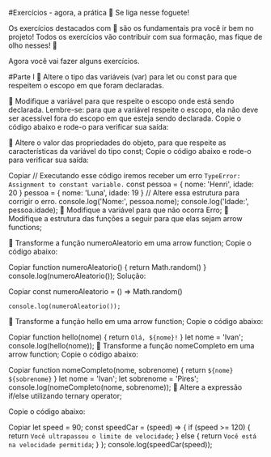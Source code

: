 #Exercícios - agora, a prática
🚀 Se liga nesse foguete!

Os exercícios destacados com 🚀 são os fundamentais pra você ir bem no projeto! Todos os exercícios vão contribuir com sua formação, mas fique de olho nesses! 👀

Agora você vai fazer alguns exercícios.

#Parte I
🚀 Altere o tipo das variáveis (var) para let ou const para que respeitem o escopo em que foram declaradas.

🚀 Modifique a variável para que respeite o escopo onde está sendo declarada. Lembre-se: para que a variável respeite o escopo, ela não deve ser acessível fora do escopo em que esteja sendo declarada.
Copie o código abaixo e rode-o para verificar sua saída:

🚀 Altere o valor das propriedades do objeto, para que respeite as características da variável do tipo const;
Copie o código abaixo e rode-o para verificar sua saída:

Copiar
    // Executando esse código iremos receber um erro `TypeError: Assignment to constant variable.`
    const pessoa = {
      nome: 'Henri',
      idade: 20
    }
    pessoa = {
      nome: 'Luna',
      idade: 19
    } // Altere essa estrutura para corrigir o erro.
    console.log('Nome:', pessoa.nome);
    console.log('Idade:', pessoa.idade);
🚀 Modifique a variável para que não ocorra Erro;
🚀 Modifique a estrutura das funções a seguir para que elas sejam arrow functions;

🚀 Transforme a função numeroAleatorio em uma arrow function;
Copie o código abaixo:

Copiar
    function numeroAleatorio() {
      return Math.random()
    }
    console.log(numeroAleatorio());
Solução:

Copiar
    const numeroAleatorio = () => Math.random()

    console.log(numeroAleatorio());
🚀 Transforme a função hello em uma arrow function;
Copie o código abaixo:

Copiar
    function hello(nome) {
      return `Olá, ${nome}!`
    }
    let nome = 'Ivan';
    console.log(hello(nome));
🚀 Transforme a função nomeCompleto em uma arrow function;
Copie o código abaixo:

Copiar
    function nomeCompleto(nome, sobrenome) {
      return `${nome} ${sobrenome}`
    }
    let nome = 'Ivan';
    let sobrenome = 'Pires';
    console.log(nomeCompleto(nome, sobrenome));
🚀 Altere a expressão if/else utilizando ternary operator;

Copie o código abaixo:

Copiar
    let speed = 90;
    const speedCar = (speed) => {
      if (speed >= 120) {
        return `Você ultrapassou o limite de velocidade`;
      } else {
        return `Você está na velocidade permitida`;
      }
    };
    console.log(speedCar(speed));